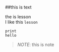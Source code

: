 ##this is text

the is lesson<br>
I like this ``lesson``
```
print
hello
```

>_NOTE_:
>this is note

